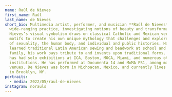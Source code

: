 ```yaml
---
name: Raúl de Nieves
first_name: Raúl
last_name: de Nieves
short_bio: Multimedia artist, performer, and musician **Raúl de Nieves** has a
  wide-ranging practice, investigating notions of beauty and transformation. De
  Nieves’s visual symbolism draws on classical Catholic and Mexican vernacular
  motifs to create his own unique mythology that challenges and explores themes
  of sexuality, the human body, and individual and public histories. Having
  learned traditional Latin American sewing and beadwork at school and alongside
  family, his work pays tribute to and invents upon traditional forms. De Nieves
  has had solo exhibitions at ICA, Boston, MOCA, Miami, and numerous other
  institutions. He has performed at Documenta 14 and MoMA PS1, among many other
  venues. De Nieves was born in Michoacan, Mexico, and currently lives and works
  in Brooklyn, NY.
portraits:
  - media: 2022/05/raul-de-nieves
instagram: norauls
---
```

